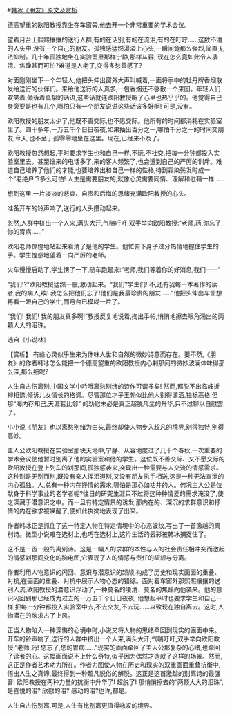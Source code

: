 #[韩冰《朋友》原文及赏析](https://www.vrrw.net/wx/15325.html)

德高望重的欧阳教授靠坐在车窗旁,他去开一个非常重要的学术会议。

望着月台上熙熙攘攘的送行人群,有的在话别,有的在流泪,有的在叮咛……这数不清的人头中,没有一个自己的朋友。孤独感猛然漫溢上心头,一瞬间竟那么强烈,简直无法抑制。几十年孤独地坐在实验室里那样宁静,那样从容; 现在怎么竟如此令人凄清、焦躁甚而可怕?难道是人老了,变得多愁善感了?

对面刚刚坐下一个年轻人,他把头伸出窗外大声叫喊着,一面将手中的牡丹牌香烟散发给送行的伙伴们。来给他送行的人真多,一包香烟还不够散一个来回。年轻人们欢笑着,倾诉着真挚的话语,这些话就连欧阳教授听了心里也热乎乎的。他觉得自己身旁要是也有几个,哪怕只有一个朋友说说这些话该多好啊! 可是,没有。

欧阳教授的朋友太少了,他既不善交际,也不愿交际。他所有的时间都消耗在实验室里了。四十多年,一万五千个日日夜夜,如果抽出百分之一,哪怕千分之一的时间交朋友,今天,也不至于孤零零地坐在这里。现在,已经来不及了。

欧阳教授忽然想起,平时要求学生也和自己一样,不玩,不社交,把每一分钟都投入实验室里去。甚至谁来的电话多了,来的客人频繁了,也会遭到自己的严厉的训斥。难道自己培养了他们的才能,也要培养出和自己一样的性格,待到霜染鬓发时成一个“老绝户”?多么可怕! 人生是需要朋友的,就像心灵需要同情、理解和慰藉一样……

想到这里,一片淡淡的悲哀、自责和后悔的思绪充满欧阳教授的心头。

准备开车的铃声响了,送行的人头攒动起来。

忽然,人群中挤出一个人来,满头大汗,气喘吁吁,双手举向欧阳教授:“老师,药,你忘了,你的胃病……”

欧阳老师惊惶地站起来看清了是他的学生。他忙俯下身子过分热情地握住学生的手。学生惶惑地望着一向严厉的老师。

火车慢慢启动了,学生愣了一下,随车跑起来:“老师,我们等着你的好消息,我们——”

“我们!?”欧阳教授猛然一震,激动起来。“我们?学生们! 不,还有我每一本著作的读者,我的病人,唉! 我怎么把他们忘了!他们是我最珍贵的朋友……”他把头伸出车窗想再看一眼自己的学生,而月台已模糊一片了。

“我们! 我们! 我的朋友真多啊!”教授反复地说着,掏出手帕,悄悄地擦去眼角涌出的两颗大大的泪珠。

选自《小说林》



【赏析】 有些心灵似乎生来为体味人世和自然的微妙诗意而存在。要不然,《朋友》的作者韩冰怎么能把一个德高望重的欧阳教授内心刹那间的微妙波澜体味得那么深,那么细呢?

人生自古伤离别,中国文学中吟哦离愁别绪的诗作可谓多矣! 然而,都脱不出临岐折柳相送,倾诉儿女情长的格调。尽管那位才子王勃似比他人别得潇洒,独标高格,但那“海内存知己,天涯若比邻” 的劝慰未必是真正超脱凡尘的升华,只不过聊以自慰罢了。

小小说《朋友》也以离愁别绪为由头,最终却使人物步入超凡的境界,别得独特,别得高妙。

主人公欧阳教授在实验室那块天地中,宁静、从容地度过了几十个春秋,一次重要的学术会议使他暂时别离了他的实验室和他的学生。这位既不善交际、又不愿交际的欧阳教授在登上列车的刹那间,孤独感袭来,突现出一种需要与人交流的情感需求。这种别是无别而别,既没有亲人挥泪道别,又没有朋友执手相送,这是一种无法宣泄的内心孤独。人,总有一种内在抒情的需求,哪怕是那心如枯井的人。何况主人公是位献身于科学事业的老学者呢?往日的研究生涯只不过将这种种情爱的需求淹没了,使之深藏于潜意识之中。而一旦有特定情景的诱发,那内在的、深沉的求群意识和抒情的内在欲求被唤醒了,便如此执拗地表现了出来。

作者韩冰正是抓住了这一特定人物在特定情境中的心态波纹,写出了一首激越的离别诗。微型小说难在选材上,也巧在选材上,这片生活的云彩被韩冰捕捉住了。

这不是一首一般的离别诗。这是一幅人的求群的本性与人的社会责任相冲突而激起的情感刹那间变化的脑电图,它表现了人的情感与责任的颉颃与分离。

作者利用人物意识的闪回、意识与潜意识的颉颃,构成了历史和现实画面的重叠、对抗,在画面的重叠、对抗中展示人物心态的错综。面对着车窗外那熙熙攘攘的送别人流,欧阳教授的潜意识浮动了,一种莫名的凄清、莫名的焦躁向他袭来。他的意识闪回到那已经成为过去的一万五千个日日夜夜; 他想起平时也要求学生和自己一样,把每一分钟都投入实验室中去,不去交友,不去玩……以致现在独自离去。这时,人物潜在的欲求占了上风。

正当人物陷入一种深悔的心境中时,小说又将人物的思绪牵回到现实的画面中来。开车的铃声响了,送行的人群中挤出一个人来,满头大汗,气喘吁吁,双手举向欧阳教授:“老师,药! 您忘了,您的胃病……”现实的画面牵回了主人公那复杂的心绪,也牵回了读者的心。这幅画面说不上什么奇特,似乎因为偶然才造就了这样的场景。然而,这正是作者艺术功力所在。作者力图使人物在历史和现实的双重画面重叠抗衡中,悟出人生之真谛,最终得到一种超凡脱俗的解脱。这正是这首激越的别离诗的最强音! 欧阳教授在两种力量的抗衡中升华了! 超脱了! 那悄悄擦去的“两颗大大的泪珠”,是喜悦的泪? 欣慰的泪? 感动的泪?也许,都是。

人生自古伤别离,可是,人生有比别离更值得咏叹的境界。

